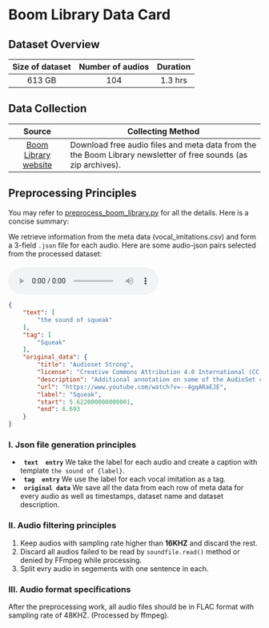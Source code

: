 # Boom Library Data Card
## Dataset Overview
|Size of dataset|Number of audios|Duration|
|:----:|:-----:|:-----:|
|613 GB| 104|1.3 hrs|
## Data Collection

|Source|<center>Collecting Method<center>|
|:---------:|:--------|
| [Boom Library website](https://www.boomlibrary.com/)  |Download free audio files and meta data from the the Boom Library newsletter of free sounds (as zip archives).  <br>
## Preprocessing Principles

You may refer to [preprocess_boom_library.py](/data_preprocess/preprocess_boom_library.py) for all the details. Here is a concise summary:

We retrieve information
from the meta data (vocal_imitations.csv) and form a 3-field `.json` file for each audio. Here are some audio-json pairs selected from the processed dataset:


#### 
<audio id="audio" controls="controls" preload="yes">
      <source id="flac" src="1.flac">
</audio><br>

```json
{
    "text": [
        "the sound of squeak"
    ],
    "tag": [
        "Squeak"
    ],
    "original_data": {
        "title": "Audioset Strong",
        "license": "Creative Commons Attribution 4.0 International (CC BY 4.0)",
        "description": "Additional annotation on some of the AudioSet clips, this time using a procedure that instructed the annotators to mark every distinct sound event they perceived (complete annotation), and to indicate the start and end times of each event by dragging out a region on a spectrogram (\u201cstrong\u201d labeling).",
        "url": "https://www.youtube.com/watch?v=--4gqARaEJE",
        "label": "Squeak",
        "start": 5.622000000000001,
        "end": 6.693
    }
}
```




### I. Json file generation principles 
-  **` text  entry`** We take the label for each audio and create a caption with template `the sound of {label}`.
-  **` tag  entry`** We use the label for each vocal imitation as a tag.
-  **` original data`** We save all the data from each row of meta data for every audio as well as timestamps, dataset name and dataset description.

### II. Audio filtering principles
1. Keep audios with sampling rate higher than **16KHZ** and discard the rest.
2. Discard all audios failed to be read by `soundfile.read()` method or denied by FFmpeg while processing.
3. Split evry audio in segements with one sentence in each.
### III. Audio format specifications
After the preprocessing work, all audio files should be in FLAC format with sampling rate of 48KHZ. (Processed by ffmpeg).